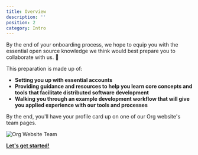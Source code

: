 ```yaml
---
title: Overview 
description: ''
position: 2
category: Intro
---
```


By the end of your onboarding process, we hope to equip you with the essential open source knowledge we think would best prepare you to collaborate with us. 💪

This preparation is made up of:

- **Setting you up with essential accounts** 
- **Providing guidance and resources to help you learn core concepts and tools that facilitate distributed software development**
- **Walking you through an example development workflow that will give you applied experience with our tools and processes**

By the end, you'll have your profile card up on one of our Org website's team pages.

![Org Website Team](/org-website-team.png)


**[Let's get started!](/setup)**

<br></br>